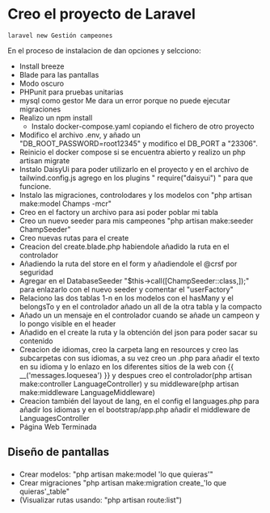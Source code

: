 # Creo el proyecto de Laravel

``laravel new Gestión campeones``

En el proceso de instalacion de dan opciones y selcciono:
* Install breeze
* Blade para las pantallas
* Modo oscuro
* PHPunit para pruebas unitarias
* mysql como gestor
Me dara un error porque no puede ejecutar migraciones
* Realizo un npm install
  * Instalo docker-compose.yaml copiando el fichero de otro proyecto 
* Modifico el archivo .env, y añado un "DB_ROOT_PASSWORD=root12345" y modifico el DB_PORT a "23306".
* Reinicio el docker compose si se encuentra abierto y realizo un php artisan migrate
* Instalo DaisyUi para poder utilizarlo en el proyecto y en el archivo de tailwind.config.js
    agrego en los plugins " require("daisyui") " para que funcione.
* Instalo las migraciones, controlodares y los modelos con "php artisan make:model Champs -mcr"
* Creo en el factory un archivo para asi poder poblar mi tabla
* Creo un nuevo seeder para mis campeones "php artisan make:seeder ChampSeeder"
* Creo nuevas rutas para el create
* Creacion del create.blade.php habiendole añadido la ruta en el controlador
* Añadiendo la ruta del store en el form y añadiendole el @crsf por seguridad
* Agregar en el DatabaseSeeder "$this->call([ChampSeeder::class,]);" para enlazarlo con el nuevo seeder y comentar el "userFactory"
* Relaciono las dos tablas 1-n en los modelos con el hasMany y el belongsTo y en el controlador añado un all de la otra tabla y la compacto
* Añado un un mensaje en el controlador cuando se añade un campeon y lo pongo visible en el header
* Añadido en el create la ruta y la obtención del json para poder sacar su contenido
* Creacion de idiomas, creo la carpeta lang en resources y creo las subcarpetas con sus idiomas, a su vez creo un .php para añadir el texto en su idioma y lo enlazo en los diferentes sitios de la web con {{ __('messages.loquesea') }} y despues creo el controlador(php artisan make:controller LanguageController)  y su middleware(php artisan make:middleware LanguageMiddleware)
* Creacion también del layout de lang, en el config el languages.php para añadir los idiomas y en el bootstrap/app.php añadir el middleware de LanguagesController
* Página Web Terminada
## Diseño de pantallas
### 

* Crear modelos: "php artisan make:model 'lo que quieras'"
* Crear migraciones "php artisan make:migration create_'lo que quieras'_table"
* (Visualizar rutas usando: "php artisan route:list")
